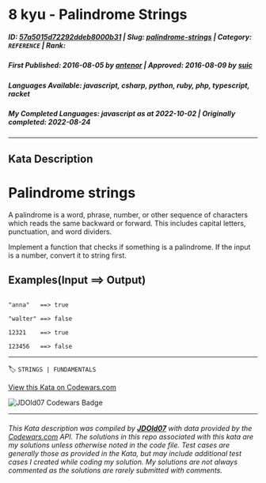 # 8 kyu - Palindrome Strings

##### **ID**: [57a5015d72292ddeb8000b31](https://www.codewars.com/kata/57a5015d72292ddeb8000b31) | **Slug**: [palindrome-strings](https://www.codewars.com/kata/57a5015d72292ddeb8000b31) | **Category**: `REFERENCE` | **Rank**: <span style="color:white">8 kyu</span>

##### **First Published**: 2016-08-05 ***by*** [antenor](https://www.codewars.com/users/antenor) | **Approved**: 2016-08-09 ***by*** [suic](https://www.codewars.com/users/suic)

##### **Languages Available**: javascript, csharp, python, ruby, php, typescript, racket

##### **My Completed Languages**: javascript ***as at*** 2022-10-02 | **Originally completed**: 2022-08-24

---

## Kata Description


# Palindrome strings



A palindrome is a word, phrase, number, or other sequence of characters which reads the same backward or forward. This includes capital letters, punctuation, and word dividers.



Implement a function that checks if something is a palindrome. If the input is a number, convert it to string first. 



## Examples(Input ==> Output)

```

"anna"   ==> true

"walter" ==> false

12321    ==> true

123456   ==> false

```

---


🏷 `STRINGS | FUNDAMENTALS`


[View this Kata on Codewars.com](https://www.codewars.com/kata/57a5015d72292ddeb8000b31)

![](https://www.codewars.com/users/jdold07/badges/large "JDOld07 Codewars Badge")

---

###### *This Kata description was compiled by [**JDOld07**](https://tpstech.dev) with data provided by the [Codewars.com](https://www.codewars.com) API.  The solutions in this repo associated with this kata are my solutions unless otherwise noted in the code file.  Test cases are generally those as provided in the Kata, but may include additional test cases I created while coding my solution.  My solutions are not always commented as the solutions are rarely submitted with comments.*
